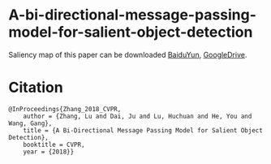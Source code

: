 # A-bi-directional-message-passing-model-for-salient-object-detection
Saliency map of this paper can be downloaded [BaiduYun](https://pan.baidu.com/s/16kdXjC8HC0gvnKpdqQJ9uA), [GoogleDrive](https://drive.google.com/open?id=1I283XrnYzgY6mk70b5fhYAHAy7oMVQYw).

# Citation
    @InProceedings{Zhang_2018_CVPR,
        author = {Zhang, Lu and Dai, Ju and Lu, Huchuan and He, You and Wang, Gang},
        title = {A Bi-Directional Message Passing Model for Salient Object Detection},
        booktitle = CVPR,
        year = {2018}}
